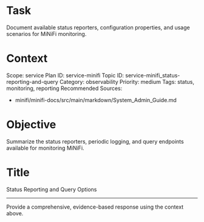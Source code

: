 # Task
Document available status reporters, configuration properties, and usage scenarios for MiNiFi monitoring.

# Context
Scope: service
Plan ID: service-minifi
Topic ID: service-minifi_status-reporting-and-query
Category: observability
Priority: medium
Tags: status, monitoring, reporting
Recommended Sources:
- minifi/minifi-docs/src/main/markdown/System_Admin_Guide.md

# Objective
Summarize the status reporters, periodic logging, and query endpoints available for monitoring MiNiFi.

# Title
Status Reporting and Query Options

---

Provide a comprehensive, evidence-based response using the context above.
